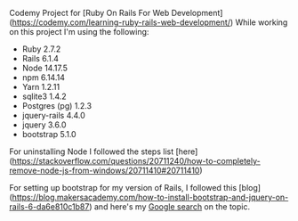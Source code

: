 Codemy Project for [Ruby On Rails For Web Development] (https://codemy.com/learning-ruby-rails-web-development/)
While working on this project I'm using the following:
* Ruby 2.7.2
* Rails 6.1.4
* Node 14.17.5
* npm 6.14.14
* Yarn 1.2.11
* sqlite3 1.4.2
* Postgres (pg) 1.2.3
* jquery-rails 4.4.0
* jquery 3.6.0
* bootstrap 5.1.0

For uninstalling Node I followed the steps list [here] (https://stackoverflow.com/questions/20711240/how-to-completely-remove-node-js-from-windows/20711410#20711410)

For setting up bootstrap for my version of Rails, I followed this [blog] (https://blog.makersacademy.com/how-to-install-bootstrap-and-jquery-on-rails-6-da6e810c1b87) and here's my [Google search](https://www.google.com/search?q=how-to+setup+bootstrap-sprockets+for+ruby+on+rails+6.1.4&rlz=1C1CHBF_enUS912US912&oq=how-to+setup+bootstrap-sprockets+for+ruby+on+rails+6.1.4&aqs=chrome..69i57.48559j0j7&sourceid=chrome&ie=UTF-8) on the topic.
